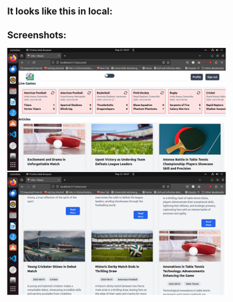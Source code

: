 ## It looks like this in local:


## Screenshots:
![Screenshot](/public/screenshots/1.png)
![Screenshot](/public/screenshots/2.png)

